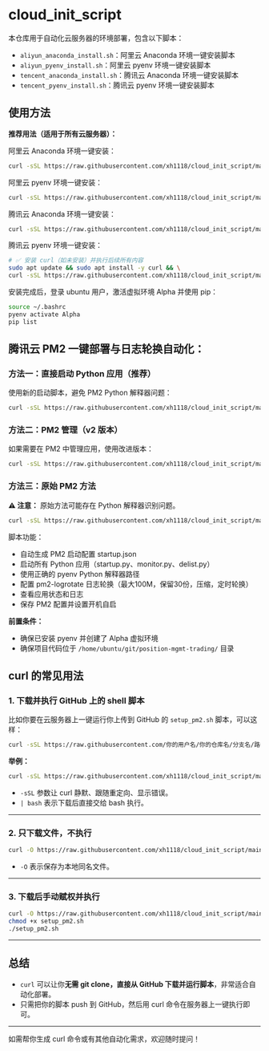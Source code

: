 # cloud_init_script

本仓库用于自动化云服务器的环境部署，包含以下脚本：

- `aliyun_anaconda_install.sh`：阿里云 Anaconda 环境一键安装脚本
- `aliyun_pyenv_install.sh`：阿里云 pyenv 环境一键安装脚本
- `tencent_anaconda_install.sh`：腾讯云 Anaconda 环境一键安装脚本
- `tencent_pyenv_install.sh`：腾讯云 pyenv 环境一键安装脚本

## 使用方法

**推荐用法（适用于所有云服务器）：**

阿里云 Anaconda 环境一键安装：
```bash
curl -sSL https://raw.githubusercontent.com/xh1118/cloud_init_script/main/aliyun_anaconda_install.sh | sudo bash
```

阿里云 pyenv 环境一键安装：
```bash
curl -sSL https://raw.githubusercontent.com/xh1118/cloud_init_script/main/aliyun_pyenv_install.sh | sudo bash
```

腾讯云 Anaconda 环境一键安装：
```bash
curl -sSL https://raw.githubusercontent.com/xh1118/cloud_init_script/main/tencent_anaconda_install.sh | sudo bash
```

腾讯云 pyenv 环境一键安装：
```bash
# ✅ 安装 curl（如未安装）并执行后续所有内容
sudo apt update && sudo apt install -y curl && \
curl -sSL https://raw.githubusercontent.com/xh1118/cloud_init_script/main/tencent_pyenv_install.sh | sudo bash
```
安装完成后，登录 ubuntu 用户，激活虚拟环境 Alpha 并使用 pip：
```bash
source ~/.bashrc
pyenv activate Alpha
pip list
```



## 腾讯云 PM2 一键部署与日志轮换自动化：

### 方法一：直接启动 Python 应用（推荐）

使用新的启动脚本，避免 PM2 Python 解释器问题：

```bash
curl -sSL https://raw.githubusercontent.com/xh1118/cloud_init_script/main/start_python_apps.sh | bash
```

### 方法二：PM2 管理（v2 版本）

如果需要在 PM2 中管理应用，使用改进版本：

```bash
curl -sSL https://raw.githubusercontent.com/xh1118/cloud_init_script/main/tencent_pyenv_startup_pm2_v2.sh | bash
```

### 方法三：原始 PM2 方法

**⚠️ 注意：** 原始方法可能存在 Python 解释器识别问题。

```bash
curl -sSL https://raw.githubusercontent.com/xh1118/cloud_init_script/main/tencent_pyenv_startup_pm2.sh | bash
```

脚本功能：
- 自动生成 PM2 启动配置 startup.json
- 启动所有 Python 应用（startup.py、monitor.py、delist.py）
- 使用正确的 pyenv Python 解释器路径
- 配置 pm2-logrotate 日志轮换（最大100M，保留30份，压缩，定时轮换）
- 查看应用状态和日志
- 保存 PM2 配置并设置开机自启

**前置条件：**
- 确保已安装 pyenv 并创建了 Alpha 虚拟环境
- 确保项目代码位于 `/home/ubuntu/git/position-mgmt-trading/` 目录



## curl 的常见用法

### 1. 下载并执行 GitHub 上的 shell 脚本

比如你要在云服务器上一键运行你上传到 GitHub 的 `setup_pm2.sh` 脚本，可以这样：

```bash
curl -sSL https://raw.githubusercontent.com/你的用户名/你的仓库名/分支名/路径/setup_pm2.sh | bash
```

**举例：**
```bash
curl -sSL https://raw.githubusercontent.com/xh1118/cloud_init_script/main/pyenv_pmt_all/setup_pm2.sh | bash
```

- `-sSL` 参数让 curl 静默、跟随重定向、显示错误。
- `| bash` 表示下载后直接交给 bash 执行。

---

### 2. 只下载文件，不执行

```bash
curl -O https://raw.githubusercontent.com/xh1118/cloud_init_script/main/tencent_pyenv_startup_pm2.sh
```
- `-O` 表示保存为本地同名文件。

---

### 3. 下载后手动赋权并执行

```bash
curl -O https://raw.githubusercontent.com/xh1118/cloud_init_script/main/pyenv_pmt_all/setup_pm2.sh
chmod +x setup_pm2.sh
./setup_pm2.sh
```

---

## 总结

- `curl` 可以让你**无需 git clone，直接从 GitHub 下载并运行脚本**，非常适合自动化部署。
- 只需把你的脚本 push 到 GitHub，然后用 curl 命令在服务器上一键执行即可。

---

如需帮你生成 curl 命令或有其他自动化需求，欢迎随时提问！



